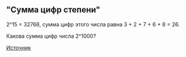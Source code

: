 "Сумма цифр степени"
--------------------

2^15 = 32768, сумма цифр этого числа равна 3 + 2 + 7 + 6 + 8 = 26.

Какова сумма цифр числа 2^1000?

[Источник](https://projecteuler.net/problem=16)